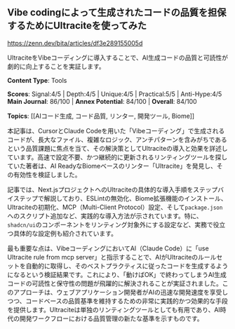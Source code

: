 ## Vibe codingによって生成されたコードの品質を担保するためにUltraciteを使ってみた

https://zenn.dev/bita/articles/df3e289155005d

UltraciteをVibeコーディングに導入することで、AI生成コードの品質と可読性が劇的に向上することを実証します。

**Content Type**: Tools

**Scores**: Signal:4/5 | Depth:4/5 | Unique:4/5 | Practical:5/5 | Anti-Hype:4/5
**Main Journal**: 86/100 | **Annex Potential**: 84/100 | **Overall**: 84/100

**Topics**: [[AIコード生成, コード品質, リンター, 開発ツール, Biome]]

本記事は、CursorとClaude Codeを用いた「Vibeコーディング」で生成されるコードが、長大なファイル、複雑なロジック、アンチパターンを含みがちであるという品質課題に焦点を当て、その解決策としてUltraciteの導入と効果を詳述しています。高速で設定不要、かつ継続的に更新されるリンティングツールを探していた著者は、AI ReadyなBiomeベースのリンター「Ultracite」を発見し、その有効性を検証しました。

記事では、Next.jsプロジェクトへのUltraciteの具体的な導入手順をステップバイステップで解説しており、ESLintの無効化、Biome拡張機能のインストール、Ultraciteの初期化、MCP（Multi-Client Protocol）設定、そして`package.json`へのスクリプト追加など、実践的な導入方法が示されています。特に、`shadcn/ui`のコンポーネントをリンティング対象外にする設定など、実務で役立つ具体的な設定例も紹介されています。

最も重要な点は、VibeコーディングにおいてAI（Claude Code）に「use Ultracite rule from mcp server」と指示することで、AIがUltraciteのルールセットを自動的に取得し、そのベストプラクティスに従ったコードを生成するようになるという検証結果です。これにより、「動けばOK」で終わってしまうAI生成コードの可読性と保守性の問題が飛躍的に解決されることが実証されました。このアプローチは、ウェブアプリケーション開発者がAIの迅速な開発速度を享受しつつ、コードベースの品質基準を維持するための非常に実践的かつ効果的な手段を提供します。Ultraciteは単独のリンティングツールとしても有用であり、AI時代の開発ワークフローにおける品質管理の新たな基準を示すものです。